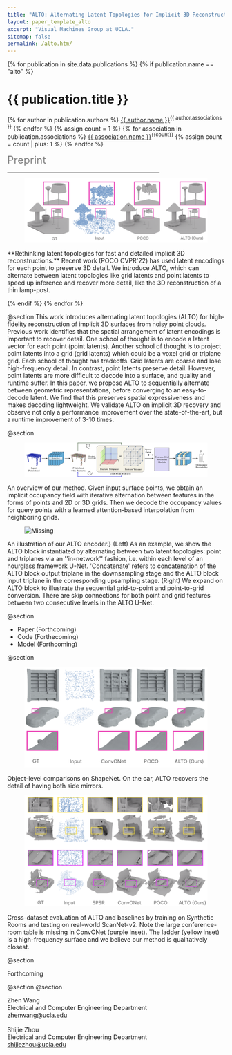 ```yaml
---
title: "ALTO: Alternating Latent Topologies for Implicit 3D Reconstruction"
layout: paper_template_alto
excerpt: "Visual Machines Group at UCLA."
sitemap: false
permalink: /alto.htm/
---
```


{% for publication in site.data.publications %}
{% if publication.name == "alto" %}

# {{ publication.title }}

{% for author in publication.authors %} [{{ author.name }}]({{author.link}})<sup>{{ author.associations }}</sup>
{% endfor %}
{% assign count = 1 %}
{% for association in publication.associations %} [{{ association.name }}]({{association.link}})<sup>{{count}}</sup> {% assign count = count | plus: 1 %}
{% endfor %}

<font color="gray" size="5">Preprint</font>

<hr class="center" style="width: 70%; color: grey; height: 0.1px; background-color:grey;"/>

<figure> 
  <img src= "/assets/images/publications/alto_figures/teaser_png.png" alt="Missing"> 
</figure>
**Rethinking latent topologies for fast and detailed implicit 3D reconstructions.** Recent work (POCO CVPR'22) has used latent encodings for each point to preserve 3D detail. We introduce ALTO, which can alternate between latent topologies like grid latents and point latents to speed up inference and recover more detail, like the 3D reconstruction of a thin lamp-post. 
<br>

{% endif %}
{% endfor %}

<!--

  1 Abstract
  2 Files
  3 Citations
  4 Press
  5 Contact
  6 FAQ
  7 Media

-->

@section
This work introduces alternating latent topologies (ALTO) for high-fidelity reconstruction of implicit 3D surfaces from noisy point clouds. Previous work identifies that the spatial arrangement of latent encodings is important to recover detail. One school of thought is to encode a latent vector for each point (point latents). Another school of thought is to project point latents into a grid (grid latents) which could be a voxel grid or triplane grid. Each school of thought has tradeoffs. Grid latents are coarse and lose high-frequency detail. In contrast, point latents preserve detail. However, point latents are more difficult to decode into a surface, and quality and runtime suffer. In this paper, we propose ALTO to sequentially alternate between geometric representations, before converging to an easy-to-decode latent. We find that this preserves spatial expressiveness and makes decoding lightweight. We validate ALTO on implicit 3D recovery and observe not only a performance improvement over the state-of-the-art, but a  runtime improvement of 3-10 times.

@section 
<figure> 
  <img src= "/assets/images/publications/alto_figures/network_architecture.png" alt="Missing"> 
</figure>
An overview of our method. Given input surface points, we obtain an implicit occupancy field with iterative alternation between features in the forms of points and 2D or 3D grids. Then we decode the occupancy values for query points with a learned attention-based interpolation from neighboring grids.

<figure> 
  <img src= "/assets/images/publications/alto_figures/unet_grid_final.png" alt="Missing"> 
</figure>
An illustration of our ALTO encoder.} (Left) As an example, we show the ALTO block instantiated by alternating between two latent topologies: point and triplanes via an ''in-network'' fashion, i.e. within each level of an hourglass framework U-Net.  'Concatenate' refers to concatenation of the ALTO block output triplane in the downsampling stage and the ALTO block input triplane in the corresponding upsampling stage. (Right) We expand on ALTO block to illustrate the sequential grid-to-point and point-to-grid conversion. There are skip connections for both point and grid features between two consecutive levels in the ALTO U-Net. 

@section
- Paper (Forthcoming) <!-- ([Link](https://drive.google.com/file/d/1c0h7UNYsZdO_QPr3feylZ0n6A5mAly6p/view?usp=sharing)) -->
- Code (Forthecoming)
- Model (Forthcoming)

@section
<figure> 
  <img src= "/assets/images/publications/alto_figures/shapenet.png" alt="Missing"> 
</figure>
Object-level comparisons on ShapeNet. On the car, ALTO recovers the detail of having both side mirrors.

<figure> 
  <img src= "/assets/images/publications/alto_figures/scannet.png" alt="Missing"> 
</figure>
Cross-dataset evaluation of ALTO and baselines by training on Synthetic Rooms and testing on real-world ScanNet-v2. Note the large conference-room table is missing in ConvONet (purple inset). The ladder (yellow inset) is a high-frequency surface and we believe our method is qualitatively closest.

@section

Forthcoming 

@section
@section

Zhen Wang <br>
Electrical and Computer Engineering Department <br>
zhenwang@ucla.edu <br>
&nbsp;<br>
Shijie Zhou <br>
Electrical and Computer Engineering Department <br>
shijiezhou@ucla.edu <br>
